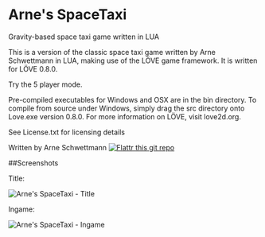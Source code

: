 Arne's SpaceTaxi
==============

Gravity-based space taxi game written in LUA

This is a version of the classic space taxi game written by Arne Schwettmann in LUA, making use of the LÖVE game framework. It is written for LÖVE 0.8.0.

Try the 5 player mode.

Pre-compiled executables for Windows and OSX are in the bin directory. To compile from source under Windows, simply drag the src directory onto Love.exe version 0.8.0. For more information on LÖVE, visit love2d.org.

See License.txt for licensing details

Written by Arne Schwettmann [![Flattr this git repo](http://api.flattr.com/button/flattr-badge-small.png)](https://flattr.com/submit/auto?user_id=arneschwettmann&url=https://github.com/ArneSchwettmann/ArnesSpaceTaxi/&title=ArnesSpaceTaxi&language=LUA&tags=github&category=software)

##Screenshots

Title:

![Arne's SpaceTaxi - Title](http://www.arneschwettmann.com/delme/screenshots/ArnesSpaceTaxi_shot0.jpg)

Ingame:

![Arne's SpaceTaxi - Ingame](http://www.arneschwettmann.com/delme/screenshots/ArnesSpaceTaxi_shot1.jpg)
